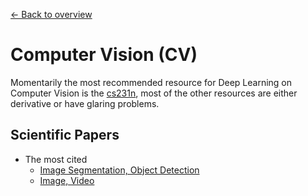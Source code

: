 [← Back to overview](../../../)

# Computer Vision (CV)

Momentarily the most recommended resource for Deep Learning on Computer Vision is the [cs231n](http://cs231n.stanford.edu/), most of the other resources are either derivative or have glaring problems.

## Scientific Papers
* The most cited
  * [Image Segmentation, Object Detection](https://github.com/terryum/awesome-deep-learning-papers#image-segmentation--object-detection)
  * [Image, Video](https://github.com/terryum/awesome-deep-learning-papers#image--video--etc)
